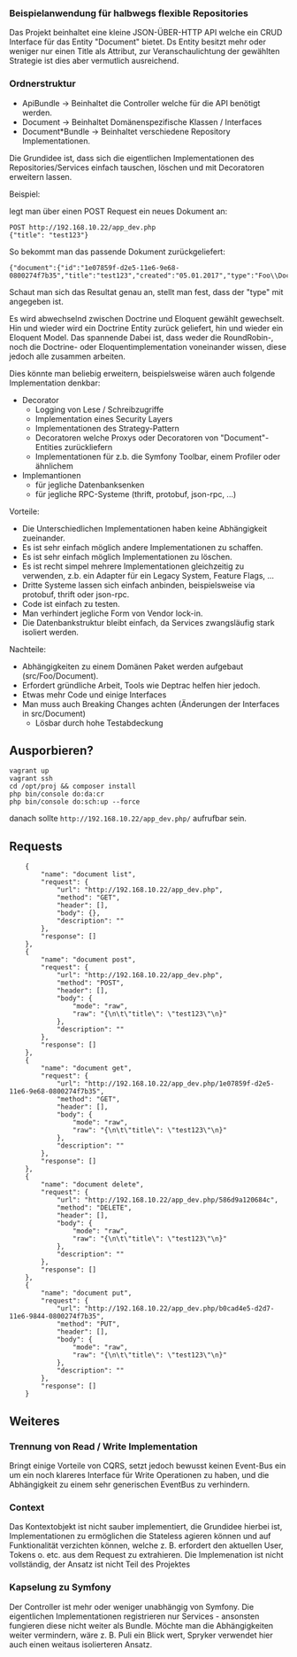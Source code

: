 ### Beispielanwendung für  halbwegs flexible Repositories

Das Projekt beinhaltet eine kleine JSON-ÜBER-HTTP API welche ein CRUD Interface für das Entity "Document" bietet.
Ds Entity besitzt mehr oder weniger nur einen Title als Attribut, zur Veranschaulichtung der gewählten Strategie ist dies aber vermutlich ausreichend.

### Ordnerstruktur

- ApiBundle -> Beinhaltet die Controller welche für die API benötigt werden.
- Document -> Beinhaltet Domänenspezifische Klassen / Interfaces
- Document*Bundle -> Beinhaltet verschiedene Repository Implementationen.

Die Grundidee ist, dass sich die eigentlichen Implementationen des Repositories/Services einfach tauschen, löschen und mit Decoratoren erweitern lassen.

Beispiel:

legt man über einen POST Request ein neues Dokument an:

```
POST http://192.168.10.22/app_dev.php
{"title": "test123"}
```

So bekommt man das passende Dokument zurückgeliefert:

```
{"document":{"id":"1e07859f-d2e5-11e6-9e68-0800274f7b35","title":"test123","created":"05.01.2017","type":"Foo\\DocumentMysqlDoctrineBundle\\Entity\\MysqlDoctrineDocument"}}
```

Schaut man sich das Resultat genau an, stellt man fest, dass der "type" mit angegeben ist.

Es wird abwechselnd zwischen Doctrine und Eloquent gewählt gewechselt.
Hin und wieder wird ein Doctrine Entity zurück geliefert, hin und wieder ein Eloquent Model.
Das spannende Dabei ist, dass weder die RoundRobin-, noch die Doctrine- oder Eloquentimplementation voneinander wissen, diese jedoch alle zusammen arbeiten.

Dies könnte man beliebig erweitern, beispielsweise wären auch folgende Implementation denkbar:

- Decorator
    - Logging von Lese / Schreibzugriffe
    - Implementation eines Security Layers
    - Implementationen des Strategy-Pattern
    - Decoratoren welche Proxys oder Decoratoren von "Document"-Entities zurückliefern
    - Implementationen für z.b. die Symfony Toolbar, einem Profiler oder ähnlichem
- Implemantionen
    - für jegliche Datenbanksenken
    - für jegliche RPC-Systeme (thrift, protobuf, json-rpc, ...)

Vorteile:

- Die Unterschiedlichen Implementationen haben keine Abhängigkeit zueinander.
- Es ist sehr einfach möglich andere Implementationen zu schaffen.
- Es ist sehr einfach möglich Implementationen zu löschen.
- Es ist recht simpel mehrere Implementationen gleichzeitig zu verwenden, z.b. ein Adapter für ein Legacy System, Feature Flags, ...
- Dritte Systeme lassen sich einfach anbinden, beispielsweise via protobuf, thrift oder json-rpc.
- Code ist einfach zu testen.
- Man verhindert jegliche Form von Vendor lock-in.
- Die Datenbankstruktur bleibt einfach, da Services zwangsläufig stark isoliert werden.

Nachteile:

- Abhängigkeiten zu einem Domänen Paket werden aufgebaut (src/Foo/Document).
- Erfordert gründliche Arbeit, Tools wie Deptrac helfen hier jedoch.
- Etwas mehr Code und einige Interfaces
- Man muss auch Breaking Changes achten (Änderungen der Interfaces in src/Document)
    - Lösbar durch hohe Testabdeckung

## Ausporbieren?

```
vagrant up
vagrant ssh
cd /opt/proj && composer install
php bin/console do:da:cr
php bin/console do:sch:up --force
```

danach sollte `http://192.168.10.22/app_dev.php/` aufrufbar sein.


## Requests

```
    {
        "name": "document list",
        "request": {
            "url": "http://192.168.10.22/app_dev.php",
            "method": "GET",
            "header": [],
            "body": {},
            "description": ""
        },
        "response": []
    },
    {
        "name": "document post",
        "request": {
            "url": "http://192.168.10.22/app_dev.php",
            "method": "POST",
            "header": [],
            "body": {
                "mode": "raw",
                "raw": "{\n\t\"title\": \"test123\"\n}"
            },
            "description": ""
        },
        "response": []
    },
    {
        "name": "document get",
        "request": {
            "url": "http://192.168.10.22/app_dev.php/1e07859f-d2e5-11e6-9e68-0800274f7b35",
            "method": "GET",
            "header": [],
            "body": {
                "mode": "raw",
                "raw": "{\n\t\"title\": \"test123\"\n}"
            },
            "description": ""
        },
        "response": []
    },
    {
        "name": "document delete",
        "request": {
            "url": "http://192.168.10.22/app_dev.php/586d9a120684c",
            "method": "DELETE",
            "header": [],
            "body": {
                "mode": "raw",
                "raw": "{\n\t\"title\": \"test123\"\n}"
            },
            "description": ""
        },
        "response": []
    },
    {
        "name": "document put",
        "request": {
            "url": "http://192.168.10.22/app_dev.php/b0cad4e5-d2d7-11e6-9844-0800274f7b35",
            "method": "PUT",
            "header": [],
            "body": {
                "mode": "raw",
                "raw": "{\n\t\"title\": \"test123\"\n}"
            },
            "description": ""
        },
        "response": []
    }

```


## Weiteres

### Trennung von Read / Write Implementation
Bringt einige Vorteile von CQRS, setzt jedoch bewusst keinen Event-Bus ein um ein
noch klareres Interface für Write Operationen zu haben, und die Abhängigkeit zu einem sehr
generischen EventBus zu verhindern.

### Context
Das Kontextobjekt ist nicht sauber implementiert, die Grundidee hierbei ist,
Implementationen zu ermöglichen die Stateless agieren können und auf Funktionalität
verzichten können, welche z. B. erfordert den aktuellen User, Tokens o. etc. aus dem Request zu extrahieren.
Die Implemenation ist nicht vollständig, der Ansatz ist nicht Teil des Projektes

### Kapselung zu Symfony
Der Controller ist mehr oder weniger unabhängig von Symfony.
Die eigentlichen Implementationen registrieren nur Services - ansonsten fungieren diese nicht weiter als Bundle.
Möchte man die Abhängigkeiten weiter vermindern, wäre z. B. Puli ein Blick wert, Spryker verwendet hier auch einen weitaus isolierteren Ansatz.